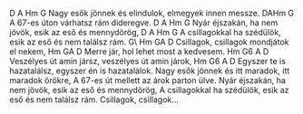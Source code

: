  D                  A          Hm              G
Nagy esők jönnek és elindulok, elmegyek innen messze.
DAHm G
A 67-es úton várhatsz rám dideregve. 
 D                 A         Hm              G
Nyár éjszakán, ha nem jövök, esik az eső és mennydörög,
   D               A        Hm              G
A csillagokkal ha szédülök, esik az eső és nem találsz rám.
G\\ 
Hm GA D Csillagok, csillagok mondjátok el nekem, 
Hm GA D Merre jár, hol lehet most a kedvesem. 
          Hm       G6              A        D
Veszélyes út amin jársz, veszélyes út amin járok,
        Hm           G6            A            D
Egyszer te is hazatalálsz, egyszer én is hazatalálok.
Nagy esők jönnek és itt maradok, itt maradok örökre,
A 67-es út mellett az árok parton ülve.
Nyár éjszakán, ha nem jövök, esik az eső és mennydörög,
A csillagokkal ha szédülök, esik az eső és nem találsz rám.
Csillagok, csillagok...
